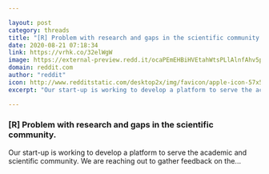```yaml
---

layout: post
category: threads
title: "[R] Problem with research and gaps in the scientific community."
date: 2020-08-21 07:18:34
link: https://vrhk.co/32elWgW
image: https://external-preview.redd.it/ocaPEmEHBiHVEtahWtsPLlAlnfAhv5pZBN68NO9mpcw.jpg?width=1200&height=628.272251309&auto=webp&crop=1200:628.272251309,smart&s=e0166d5922f0ce13ac58854a7147f8aea47601f1
domain: reddit.com
author: "reddit"
icon: http://www.redditstatic.com/desktop2x/img/favicon/apple-icon-57x57.png
excerpt: "Our start-up is working to develop a platform to serve the academic and scientific community. We are reaching out to gather feedback on the..."

---
```


### [R] Problem with research and gaps in the scientific community.

Our start-up is working to develop a platform to serve the academic and scientific community. We are reaching out to gather feedback on the...